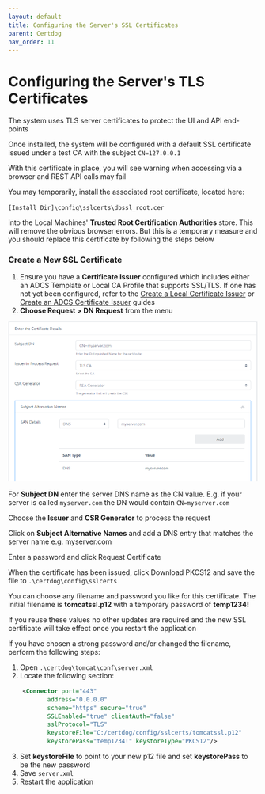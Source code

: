 ```yaml
---
layout: default
title: Configuring the Server's SSL Certificates
parent: Certdog
nav_order: 11
---
```

# Configuring the Server's TLS Certificates

 

The system uses TLS server certificates to protect the UI and API end-points  

Once installed, the system will be configured with a default SSL certificate issued under a test CA with the subject ``CN=127.0.0.1``  

With this certificate in place, you will see warning when accessing via a browser and REST API calls may fail  



You may temporarily, install the associated root certificate, located here:

``[Install Dir]\config\sslcerts\dbssl_root.cer``

into the Local Machines' **Trusted Root Certification Authorities** store. This will remove the obvious browser errors.  But this is a temporary measure and you should replace this certificate by following the steps below 



### Create a New SSL Certificate

1. Ensure you have a **Certificate Issuer** configured which includes either an ADCS Template or Local CA Profile that supports SSL/TLS. If one has not yet been configured, refer to the [Create a Local Certificate Issuer](create_local_certificate_issuer.html) or [Create an ADCS Certificate Issuer](create_adcs_certificate_issuer.html) guides
2. **Choose Request > DN Request** from the menu

<img src=".\images\ssl_cert_req.png" alt="image-20210116155244109" style="zoom:67%;" />

For **Subject DN** enter the server DNS name as the CN value. E.g. if your server is called ``myserver.com`` the DN would contain ``CN=myserver.com``  

Choose the **Issuer** and **CSR Generator** to process the request  

Click on **Subject Alternative Names** and add a DNS entry that matches the server name e.g. myserver.com  

Enter a password and click Request Certificate  

When the certificate has been issued, click Download PKCS12 and save the file to ``.\certdog\config\sslcerts``  

You can choose any filename and password you like for this certificate. The initial filename is **tomcatssl.p12** with a temporary password of **temp1234!**  

If you reuse these values no other updates are required and the new SSL certificate will take effect once you restart the application  

If you have chosen a strong password and/or changed the filename, perform the following steps:  

1. Open ``.\certdog\tomcat\conf\server.xml``
2. Locate the following section:
```xml
    <Connector port="443"
    	   address="0.0.0.0"
	       scheme="https" secure="true"
           SSLEnabled="true" clientAuth="false"
           sslProtocol="TLS"
           keystoreFile="C:/certdog/config/sslcerts/tomcatssl.p12"
           keystorePass="temp1234!" keystoreType="PKCS12"/>
```
3. Set **keystoreFile** to point to your new p12 file and set **keystorePass** to be the new password
4. Save ``server.xml``
5. Restart the application



